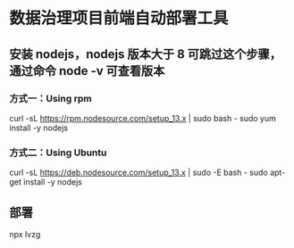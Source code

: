 # 数据治理项目前端自动部署工具

## 安装 nodejs，nodejs 版本大于 8 可跳过这个步骤，通过命令 node -v 可查看版本

### 方式一：Using rpm

curl -sL https://rpm.nodesource.com/setup_13.x | sudo bash - sudo yum install -y nodejs

### 方式二：Using Ubuntu

curl -sL https://deb.nodesource.com/setup_13.x | sudo -E bash - sudo apt-get install -y nodejs

## 部署

npx lvzg
